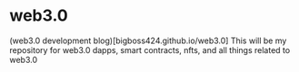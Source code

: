 # web3.0

(web3.0 development blog)[bigboss424.github.io/web3.0]
This will be my repository for web3.0 dapps, smart contracts, nfts, and all things related to web3.0
